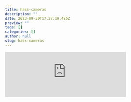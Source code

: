 ```yaml
---
title: hass-cameras
description: ""
date: 2023-09-30T17:27:19.485Z
preview: ""
tags: []
categories: []
author: null
slug: hass-cameras
---
```

<iframe src="https://mastodontech.de/@larnius/111155313206743907/embed" class="mastodon-embed" style="max-width: 100%; border: 0" width="400" allowfullscreen="allowfullscreen"></iframe><script src="https://mastodontech.de/embed.js" async="async"></script>